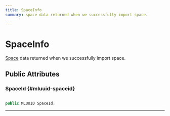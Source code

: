```yaml
---
title: SpaceInfo
summary: space data returned when we successfully import space. 

---
```


# SpaceInfo




[Space](/unity-api/api/UnityEngine.XR.MagicLeap/MLSpace/UnityEngine.XR.MagicLeap.MLSpace.Space.md) data returned when we successfully import space.   





## Public Attributes

### SpaceId {#mluuid-spaceid}

```csharp

public MLUUID SpaceId;

```






-----------

